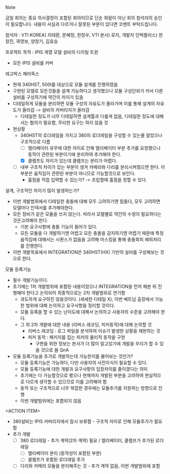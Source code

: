 >[!NOTE]
>금일 회의는 중요 의사결정이 포함된 회의이므로 단순 회람이 아닌 회의 참석자의 승인이 필요합니다. 내용이 사실과 다르거나 잘못된 부분이 있다면 코멘트 부탁드립니다.

참석자 : VTI KOREA) 지태환, 문혜정, 한정우, VTI 본사) 로지, 개발자
인텍플러스) 한창진, 곽영보, 양창기, 김효승

프로젝트 목적 : IPIS 계열 모델 설비의 디지털 트윈
- 모든 IPIS 설비를 커버

레고박스 패러독스
- 현재 340HST, 500I를 대상으로 모듈 설계를 진행하였음
- 구현된 모델로 모든것들을 설계 가능하다고 생각했으나 모듈 구성단위가 커서 다른 설비를 구성하기에 약간의 차이가 있음
- 디테일하게 모듈을 분리하면 모듈 구성의 자유도가 올라가며 이를 통해 설계의 자유도가 올라감 -> 설비의 커버리지가 올라감
	- 디테일한 정도가 너무 디테일하면 설계툴과 다를게 없음, 디테일한 정도에 대해서는 협의가 필요함, 무리한 요구는 하지 않을 것
- 현상황
	- 340HST의 로더레일을 가지고 380의 로더레일을 구성할 수 있는줄 알았으나 구조적으로 다름
		- [ ] 엘리베이터 유무에 대한 차이로 인해 엘리베이터 부분 추가를 요청했으나 동작이 관련된 부분이기에 분리하여 추가해야 한다.
		- [x] 클램프도 차이가 있는데 클램프는 분리가 어렵다.
	- [ ] 내부 구조적 차이가 있는 부분이 생겨 카메라와 다리를 분리시켜줬으면 한다. 이 부분은 움직임이 관련된 부분이 아니므로 가능할것으로 보인다.
		- 홈점을 직접 입력할 수 있는가? -> 조립할때 홈점을 정할 수 있다.

설계, 구조적인 차이가 많이 발생하는가?
- 이번 개발범위에서 디테일한 충돌에 대해 모두 고려하기엔 힘들다, 모두 고려하면 모델마다 인덱서를 추가해야한다.
- 모든 장비가 같은 모듈을 쓰지 않는다. 따라서 모델별로 약간의 수정이 필요하다는 것은고려해야 한다.
	- 기본 요구사항에 충돌 기능이 들어가 있다.
	- 모든 모듈을 다 개발하기엔 어렵고 모든 충돌을 감지하기엔 어렵기 때문에 특정 움직임에 대해서는 시퀀스가 없음을 고려해 마스킹을 통해 충돌회피 예외처리를 진행한다.
- 이번 개발목표에서 INTEGRATION은 340HST(HX) 기반의 설비를 구성해보는 것으로 한다.

모듈 등록기능
- 필수 개발기능이다.
- 초기에는 1차 개발범위에 포함된 내용이었으나 INTEGRATION을 먼저 해본 뒤 진행해야 한다고 논의되어 최종적으로는 2차 개발범위로 연기함
	- 과도하게 요구하진 않을것이다. (세세한 디테일 X), 이번 베트남 출장에서 가능한 범위에 대해 논의하고 요구사항을 정리할 것이다.
	- 모듈 등록을 할 수 있는 난이도에 대해서 논의하고 사용자의 수준을 고려해야 한다.
	- 그 외 2차 개발에 대한 내용 (리버스 레코딩, 피커동작)에 대해 논의할 것
		- 리버스 레코딩 : 로그 파일을 분석하여 이슈가 발생한 상황을 재현하는 것
		- 피커 동작 : 패키지를 집는 피커의 물리적 동작을 구현
			- 구현을 위한 정보는 본사가 더 많이 알고있기에 개발을 우리가 할 수 있을 것으로 봄
QnA
- 모듈 등록기능을 추가로 개발하는데 가능한지를 물어보는 것인가?
	- 모듈 등록기능은 가능하다, 다만 사용자의 사전지식이 필요할 수 있다.
	- 모듈 등록기능에 대한 개발과 요구사항의 입장차이를 줄이겠다는 의미
	- 초기에는 다 가능할것으로 봤으나 현재까지 개발된 부분을 고려하여 현실적으로 다르게 생각할 수 있으므로 이를 고려해야 함
	- 동작 또는 구조적으로 너무 복잡한 경우에는 모듈추가를 지원하는 방향으로 진행 
	- 이번 개발범위에는 포함되지 않음

\<ACTION ITEM>
- 380설비는 IPIS 커버리지에서 잠시 보류함 - 구조적 차이로 인해 모듈추가가 필요함
- 추가 개발
	- [ ] 380 로더레일 - 추가 계약(2차 계약) 필요 / 엘리베이터, 클램프가 추가된 로더레일
		- [ ] 엘리베이터 분리 (동작성이 포함된 부분)
		- [ ] 클램프가 포함된 로더레일 추가
	- [ ] 다리와 카메라 모듈을 분리해주는 것 - 추가 계약 없음, 이번 개발범위에 포함